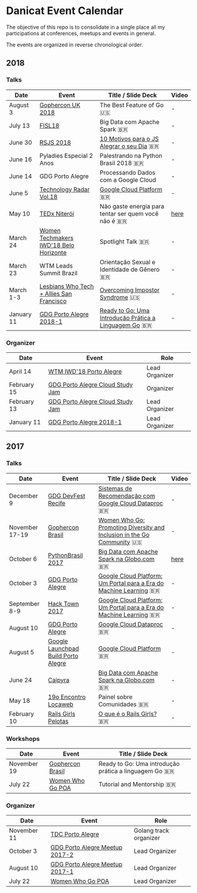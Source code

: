 # Danicat Event Calendar

The objective of this repo is to consolidate in a single place all my participations at conferences, meetups and events in general.

The events are organized in reverse chronological order.

## 2018

### Talks

| Date           | Event          | Title / Slide Deck | Video  |
|----------------|----------------|--------------------|--------|
| August 3 | [Gophercon UK 2018](https://www.golanguk.com/) | The Best Feature of Go :us: | - |
| July 13 | [FISL18](http://fisl18.softwarelivre.org/index.php/en/) | Big Data com Apache Spark :brazil: | - |
| June 30 | [RSJS 2018](https://braziljs.org/eventos/rsjs-2018/) | [10 Motivos para o JS Alegrar o seu Dia](https://docs.google.com/presentation/d/1h_y4hwFfMY6Tuy42V5d87tJrGqpED_2qbSg8atO0eqI/edit?usp=sharing) :brazil: | - |
| June 16 | Pyladies Especial 2 Anos | Palestrando na Python Brasil 2018 :brazil: | - |
| June 14 | GDG Porto Alegre | Processando Dados com a Google Cloud | - |
| June 5 | [Technology Radar Vol.18](https://www.facebook.com/events/168675120465103/) | [Google Cloud Platform](https://speakerdeck.com/danicat/techradar-vol-dot-18-google-cloud-platform?slide=1) :brazil: | - |
| May 10 | [TEDx Niterói](https://tedxniteroi.com) | Não gaste energia para tentar ser quem você não é :brazil: | [here](https://youtu.be/bbQzftKrIec) |
| March 24 | [Women Techmakers IWD'18 Belo Horizonte](https://www.womentechmakers.com/iwd18) | Spotlight Talk :brazil: | - |
| March 23 | WTM Leads Summit Brazil | Orientação Sexual e Identidade de Gênero :brazil: | - |
| March 1-3 | [Lesbians Who Tech + Allies San Francisco](https://lesbianswhotech.org/sanfrancisco2018/) | [Overcoming Impostor Syndrome](https://www.slideshare.net/DanielaPetruzalek/overcoming-impostor-syndrome-89548007) :us: | - |
| January 11 | [GDG Porto Alegre 2018-1](https://www.meetup.com/GDG-Porto-Alegre/events/245664824/) | [Ready to Go: Uma Introdução Prática a Linguagem Go](https://github.com/danicat/ready2go) :brazil: | - |

### Organizer

| Date        | Event            | Role  |
|-------------|------------------|-------|
| April 14 | [WTM IWD'18 Porto Alegre](https://www.meetup.com/GDG-Porto-Alegre/events/248651233/) | Lead Organizer |
| February 15 | [GDG Porto Alegre Cloud Study Jam](https://www.meetup.com/GDG-Porto-Alegre/events/247266147/) | Organizer |
| February 13 | [GDG Porto Alegre Cloud Study Jam](https://www.meetup.com/GDG-Porto-Alegre/events/248205352/) | Lead Organizer |
| January 11 | [GDG Porto Alegre 2018-1](https://www.meetup.com/GDG-Porto-Alegre/events/245664824/) | Lead Organizer |

## 2017

### Talks

| Date           | Event          | Title / Slide Deck | Video |
|----------------|----------------|--------------------|-------|
| December 9 | [GDG DevFest Recife](https://devfestxp.com/) | [Sistemas de Recomendação com Google Cloud Dataproc](https://speakerdeck.com/danicat/sistemas-de-recomendacao-com-google-dataproc) :brazil: | - |
| November 17-19 | [Gophercon Brasil](https://2017.gopherconbr.org/) | [Women Who Go: Promoting Diversity and Inclusion in the Go Community](https://speakerdeck.com/danicat/wwg-promoting-diversity-and-inclusion-in-the-go-community) :us: | - |
| October 6 | [PythonBrasil 2017](http://2017.pythonbrasil.org.br/) | [Big Data com Apache Spark na Globo.com](https://www.slideshare.net/DanielaPetruzalek/big-data-com-apache-spark-na-globocom-80566202) :brazil: | [here](https://www.youtube.com/watch?v=7QUO6ZdQy1w) |
| October 3 | [GDG Porto Alegre](https://www.meetup.com/preview/GDG-Porto-Alegre/events/243399100) | [Google Cloud Platform: Um Portal para a Era do Machine Learning](https://www.slideshare.net/DanielaPetruzalek/google-cloud-platform-um-portal-para-a-era-do-machine-learning) :brazil: | - |
| September 8-9 | [Hack Town 2017](http://hacktown.com.br/) | [Google Cloud Platform: Um Portal para a Era do Machine Learning](https://www.slideshare.net/DanielaPetruzalek/google-cloud-platform-um-portal-para-a-era-do-machine-learning) :brazil: | - |
| August 10 | [GDG Porto Alegre](https://www.meetup.com/GDG-Porto-Alegre/events/241946465/) | [Google Cloud Dataproc](https://www.slideshare.net/DanielaPetruzalek/google-cloud-dataproc) :brazil: | - |
| August 5 | [Google Launchpad Build Porto Alegre](https://events.withgoogle.com/google-launchpad-build-porto-alegre-05-de-agosto/) | [Google Cloud Platform](https://www.slideshare.net/DanielaPetruzalek/google-cloud-platform-78600049) :brazil: | - |
| June 24 | [Caipyra](http://caipyra.python.org.br/) | [Big Data com Apache Spark na Globo.com](https://pt.slideshare.net/DanielaPetruzalek/big-data-com-apache-spark-na-globocom) :brazil: | - |
| May 18 | [19o Encontro Locaweb](http://eventos.locaweb.com.br/eventos-anteriores/19o-encontro-locaweb-porto-alegre/) | Painel sobre Comunidades :brazil: | - |
| February 10 | [Rails Girls Pelotas](http://railsgirls.com/pelotas.html) | [O que é o Rails Girls?](https://www.slideshare.net/DanielaPetruzalek/rails-girls-pelotas-2017) :brazil: | - |

### Workshops

| Date          | Event            | Title / Slide Deck |
|---------------|------------------|--------------------|
| November 19   | [Gophercon Brasil](https://2017.gopherconbr.org/) | Ready to Go: Uma introdução prática a linguagem Go :brazil: |
| July 22       | [Women Who Go POA](https://www.meetup.com/Women-Who-Go-Porto-Alegre/events/240611900) | Tutorial and Mentorship :brazil: |

### Organizer

| Date        | Event            | Role  |
|-------------|------------------|-------|
| November 11 | [TDC Porto Alegre](http://www.thedevelopersconference.com.br/tdc/2017/index.html#portoalegre) | Golang track organizer |
| October 3   | [GDG Porto Alegre Meetup 2017-2](https://www.meetup.com/preview/GDG-Porto-Alegre/events/243399100) | Lead Organizer |
| August 10   | [GDG Porto Alegre Meetup 2017-1](https://www.meetup.com/GDG-Porto-Alegre/events/241946465/) | Lead Organizer |
| July 22     | [Women Who Go POA](https://www.meetup.com/Women-Who-Go-Porto-Alegre/events/240611900) | Lead Organizer |
